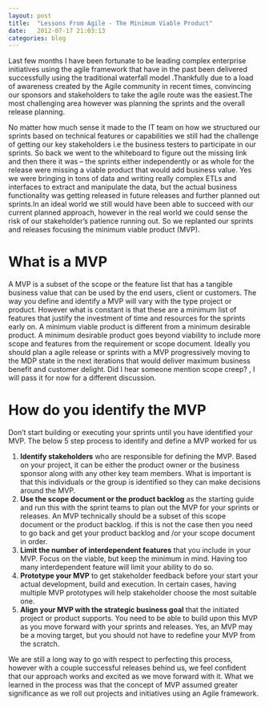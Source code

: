 ```yaml
---
layout: post
title:  "Lessons From Agile - The Minimum Viable Product"
date:   2012-07-17 21:03:13
categories: blog
---
```


Last few months I have been fortunate to be leading complex enterprise initiatives using the agile framework that have in the past been delivered successfully using the traditional waterfall model .Thankfully due to a load of awareness created by the Agile community in recent times, convincing our sponsors and stakeholders to take the agile route was the easiest.The most challenging area however was planning the sprints and the overall release planning.

No matter how much sense it made to the IT team on how we structured our sprints based on technical features or capabilities we still had the challenge of getting our key stakeholders i.e the business testers to participate in our sprints. So back we went to the whiteboard to figure out the missing link and then there it was – the sprints either independently or as whole for the release were missing a viable product that would add business value. Yes we were bringing in tons of data and writing really complex ETLs and interfaces to extract and manipulate the data, but the actual business functionality was getting released in future releases and further planned out sprints.In an ideal world we still would have been able to succeed with our current planned approach, however in the real world we could sense the risk of our stakeholder’s patience running out. So we replanted our sprints and releases focusing the minimum viable product (MVP).

# What is a MVP

A MVP is a subset of the scope or the feature list that has a tangible business value that can be used by the end users, client or customers. The way you define and identify a MVP will vary with the type project or product. However what is constant is that these are a minimum list of features that justify the investment of time and resources for the sprints early on. A minimum viable product is different from a minimum desirable product. A minimum desirable product goes beyond viability to include more scope and features from the requirement or scope document. Ideally you should plan a agile release or sprints with a MVP progressively moving to the MDP state in the next iterations that would deliver maximum business benefit and customer delight. Did I hear someone mention scope creep? , I will pass it for now for a different discussion.

# How do you identify the MVP
Don’t start building or executing your sprints until you have identified your MVP. The below 5 step process to identify and define a MVP worked for us

 1.	**Identify stakeholders** who are responsible for defining the MVP. Based on your project, it can be either the product owner or the business sponsor along with any other key team members. What is important is that this individuals or the group is identified so they can make decisions around the MVP.
 2. **Use the scope document or the product backlog** as the starting guide and run this with the sprint teams to plan out the MVP for your sprints or releases. An MVP technically should be a subset of this scope document or the product backlog. if this is not the case then you need to go back and get your product backlog and /or your scope document in order.
 3.	**Limit the number of interdependent features** that you include in your MVP. Focus on the viable, but keep the minimum in mind. Having too many interdependent feature will limit your ability to do so.
 4.	**Prototype your MVP** to get stakeholder feedback before your start your actual development, build and execution. In certain cases, having multiple MVP prototypes will help stakeholder choose the most suitable one.
 5.	**Align your MVP with the strategic business goal** that the initiated project or product supports. You need to be able to build upon this MVP as you move forward with your sprints and releases. Yes, an MVP may be a moving target, but you should not have to redefine your MVP from the scratch.

We are still a long way to go with respect to perfecting this process, however with a couple successful releases behind us, we feel confident that our approach works and excited as we move forward with it. What we learned in the process was that the concept of MVP assumed greater significance as we roll out projects and initiatives using an Agile framework.
